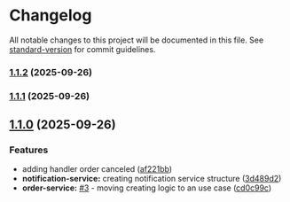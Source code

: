 # Changelog

All notable changes to this project will be documented in this file. See [standard-version](https://github.com/conventional-changelog/standard-version) for commit guidelines.

### [1.1.2](https://github.com/VilasBoas1407/projeto-1-eda-plataforma-e-commerce/compare/v1.1.1...v1.1.2) (2025-09-26)

### [1.1.1](https://github.com/VilasBoas1407/projeto-1-eda-plataforma-e-commerce/compare/v1.1.0...v1.1.1) (2025-09-26)

## [1.1.0](https://github.com/VilasBoas1407/projeto-1-eda-plataforma-e-commerce/compare/v1.12.0...v1.1.0) (2025-09-26)


### Features

* adding handler order canceled ([af221bb](https://github.com/VilasBoas1407/projeto-1-eda-plataforma-e-commerce/commit/af221bbeaaa37077333161485472c4d9c8af6483))
* **notification-service:** creating notification service structure ([3d489d2](https://github.com/VilasBoas1407/projeto-1-eda-plataforma-e-commerce/commit/3d489d25994578f7a61e3f2173c95a9921b5dcb5))
* **order-service:**  [#3](https://github.com/VilasBoas1407/projeto-1-eda-plataforma-e-commerce/issues/3) - moving creating logic to an use case ([cd0c99c](https://github.com/VilasBoas1407/projeto-1-eda-plataforma-e-commerce/commit/cd0c99c0b6edc375f4a60e563886dba1cbfc2875))
